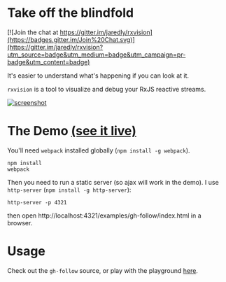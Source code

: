 # Take off the blindfold

[![Join the chat at https://gitter.im/jaredly/rxvision](https://badges.gitter.im/Join%20Chat.svg)](https://gitter.im/jaredly/rxvision?utm_source=badge&utm_medium=badge&utm_campaign=pr-badge&utm_content=badge)

It's easier to understand what's happening if you can look at it.

`rxvision` is a tool to visualize and debug your RxJS reactive streams.

[![screenshot](http://jaredly.github.io/images/pasted-16.png)](https://jaredly.github.io/rxvision)

# The Demo [(see it live)](https://jaredly.github.io/rxvision)

You'll need `webpack` installed globally (`npm install -g webpack`).

```
npm install
webpack
```

Then you need to run a static server (so ajax will work in the demo). I use
`http-server` (`npm install -g http-server`):

```
http-server -p 4321
```

then open http://localhost:4321/examples/gh-follow/index.html in a browser.

# Usage

Check out the `gh-follow` source, or play with the playground [here](http://jaredly.github.io/rxvision/examples/playground/).


